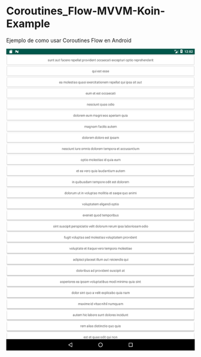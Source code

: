 # Coroutines_Flow-MVVM-Koin-Example

Ejemplo de como usar Coroutines Flow en Android

![Image](img/1.png)
